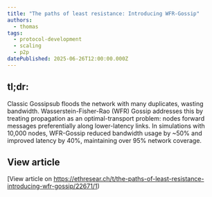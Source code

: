 ```yaml
---
title: "The paths of least resistance: Introducing WFR-Gossip"
authors:
  - thomas
tags:
  - protocol-development
  - scaling
  - p2p 
datePublished: 2025-06-26T12:00:00.000Z
---
```


## tl;dr:

Classic Gossipsub floods the network with many duplicates, wasting bandwidth. Wasserstein-Fisher-Rao (WFR) Gossip addresses this by treating propagation as an optimal-transport problem: nodes forward messages preferentially along lower-latency links. In simulations with 10,000 nodes, WFR-Gossip reduced bandwidth usage by ~50% and improved latency by 40%, maintaining over 95% network coverage.

## View article

[View article on https://ethresear.ch/t/the-paths-of-least-resistance-introducing-wfr-gossip/22671/1)
